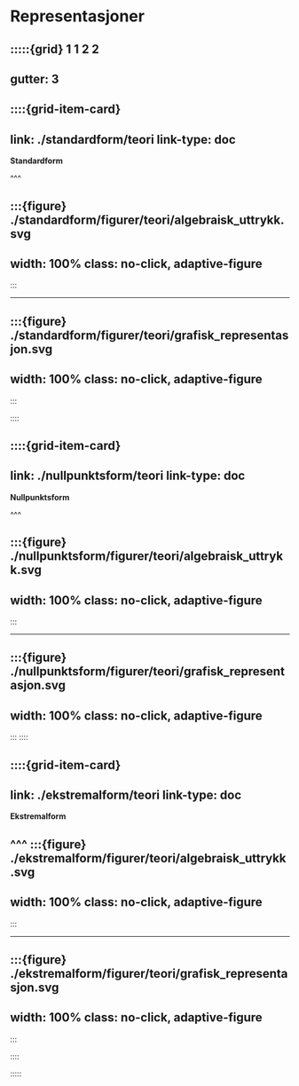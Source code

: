 # Representasjoner

:::::{grid} 1 1 2 2
---
gutter: 3
---

::::{grid-item-card}
---
link: ./standardform/teori
link-type: doc
---
**Standardform** 

^^^

:::{figure} ./standardform/figurer/teori/algebraisk_uttrykk.svg
---
width: 100%
class: no-click, adaptive-figure
---
:::

---

:::{figure} ./standardform/figurer/teori/grafisk_representasjon.svg
---
width: 100%
class: no-click, adaptive-figure
---
:::


::::

::::{grid-item-card}
---
link: ./nullpunktsform/teori
link-type: doc
---
**Nullpunktsform** 

^^^

:::{figure} ./nullpunktsform/figurer/teori/algebraisk_uttrykk.svg
---
width: 100%
class: no-click, adaptive-figure
---
:::

---

:::{figure} ./nullpunktsform/figurer/teori/grafisk_representasjon.svg
---
width: 100%
class: no-click, adaptive-figure
---
:::
::::

::::{grid-item-card}
---
link: ./ekstremalform/teori
link-type: doc
---
**Ekstremalform** 

^^^
:::{figure} ./ekstremalform/figurer/teori/algebraisk_uttrykk.svg
---
width: 100%
class: no-click, adaptive-figure
---
:::

---

:::{figure} ./ekstremalform/figurer/teori/grafisk_representasjon.svg
---
width: 100%
class: no-click, adaptive-figure
---
:::


::::



:::::
